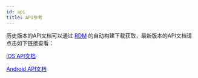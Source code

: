 ```yaml
---
id: api
title: API参考
---
```


历史版本的API文档可以通过 [<font color=blue>RDM</font>](/docs/sdk.html) 的自动构建下载获取，最新版本的API文档请点击如下链接查看：

[<font color=blue>iOS API文档</font>](/apis/ios/)

[<font color=blue>Android API文档</font>](/apis/android/)
